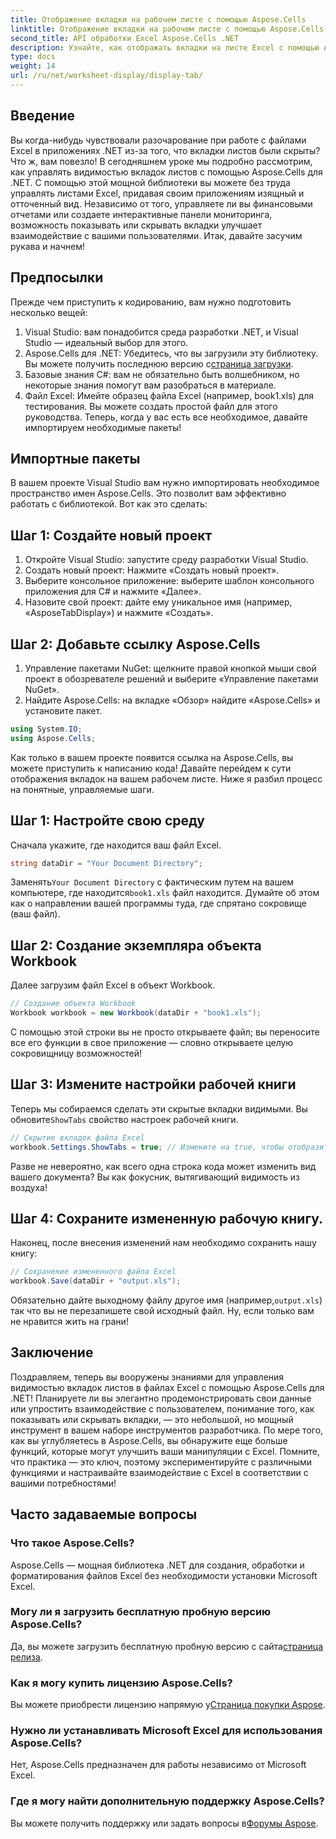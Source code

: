 ```yaml
---
title: Отображение вкладки на рабочем листе с помощью Aspose.Cells
linktitle: Отображение вкладки на рабочем листе с помощью Aspose.Cells
second_title: API обработки Excel Aspose.Cells .NET
description: Узнайте, как отображать вкладки на листе Excel с помощью Aspose.Cells для .NET в этом подробном руководстве.
type: docs
weight: 14
url: /ru/net/worksheet-display/display-tab/
---
```

## Введение
Вы когда-нибудь чувствовали разочарование при работе с файлами Excel в приложениях .NET из-за того, что вкладки листов были скрыты? Что ж, вам повезло! В сегодняшнем уроке мы подробно рассмотрим, как управлять видимостью вкладок листов с помощью Aspose.Cells для .NET. С помощью этой мощной библиотеки вы можете без труда управлять листами Excel, придавая своим приложениям изящный и отточенный вид. Независимо от того, управляете ли вы финансовыми отчетами или создаете интерактивные панели мониторинга, возможность показывать или скрывать вкладки улучшает взаимодействие с вашими пользователями. Итак, давайте засучим рукава и начнем!
## Предпосылки
Прежде чем приступить к кодированию, вам нужно подготовить несколько вещей:
1. Visual Studio: вам понадобится среда разработки .NET, и Visual Studio — идеальный выбор для этого.
2.  Aspose.Cells для .NET: Убедитесь, что вы загрузили эту библиотеку. Вы можете получить последнюю версию с[страница загрузки](https://releases.aspose.com/cells/net/).
3. Базовые знания C#: вам не обязательно быть волшебником, но некоторые знания помогут вам разобраться в материале.
4. Файл Excel: Имейте образец файла Excel (например, book1.xls) для тестирования. Вы можете создать простой файл для этого руководства.
Теперь, когда у вас есть все необходимое, давайте импортируем необходимые пакеты!
## Импортные пакеты
В вашем проекте Visual Studio вам нужно импортировать необходимое пространство имен Aspose.Cells. Это позволит вам эффективно работать с библиотекой. Вот как это сделать:
## Шаг 1: Создайте новый проект
1. Откройте Visual Studio: запустите среду разработки Visual Studio.
2. Создать новый проект: Нажмите «Создать новый проект».
3. Выберите консольное приложение: выберите шаблон консольного приложения для C# и нажмите «Далее».
4. Назовите свой проект: дайте ему уникальное имя (например, «AsposeTabDisplay») и нажмите «Создать».
## Шаг 2: Добавьте ссылку Aspose.Cells 
1. Управление пакетами NuGet: щелкните правой кнопкой мыши свой проект в обозревателе решений и выберите «Управление пакетами NuGet».
2. Найдите Aspose.Cells: на вкладке «Обзор» найдите «Aspose.Cells» и установите пакет.
```csharp
using System.IO;
using Aspose.Cells;
```
Как только в вашем проекте появится ссылка на Aspose.Cells, вы можете приступить к написанию кода!
Давайте перейдем к сути отображения вкладок на вашем рабочем листе. Ниже я разбил процесс на понятные, управляемые шаги.
## Шаг 1: Настройте свою среду
Сначала укажите, где находится ваш файл Excel.
```csharp
string dataDir = "Your Document Directory";
```
 Заменять`Your Document Directory` с фактическим путем на вашем компьютере, где находится`book1.xls` файл находится. Думайте об этом как о направлении вашей программы туда, где спрятано сокровище (ваш файл).
## Шаг 2: Создание экземпляра объекта Workbook
Далее загрузим файл Excel в объект Workbook. 
```csharp
// Создание объекта Workbook
Workbook workbook = new Workbook(dataDir + "book1.xls");
```
С помощью этой строки вы не просто открываете файл; вы переносите все его функции в свое приложение — словно открываете целую сокровищницу возможностей!
## Шаг 3: Измените настройки рабочей книги
 Теперь мы собираемся сделать эти скрытые вкладки видимыми. Вы обновите`ShowTabs` свойство настроек рабочей книги.
```csharp
// Скрытие вкладок файла Excel
workbook.Settings.ShowTabs = true; // Измените на true, чтобы отобразить их.
```
Разве не невероятно, как всего одна строка кода может изменить вид вашего документа? Вы как фокусник, вытягивающий видимость из воздуха!
## Шаг 4: Сохраните измененную рабочую книгу.
Наконец, после внесения изменений нам необходимо сохранить нашу книгу:
```csharp
// Сохранение измененного файла Excel
workbook.Save(dataDir + "output.xls");
```
 Обязательно дайте выходному файлу другое имя (например,`output.xls`) так что вы не перезапишете свой исходный файл. Ну, если только вам не нравится жить на грани!
## Заключение
Поздравляем, теперь вы вооружены знаниями для управления видимостью вкладок листов в файлах Excel с помощью Aspose.Cells для .NET! Планируете ли вы элегантно продемонстрировать свои данные или упростить взаимодействие с пользователем, понимание того, как показывать или скрывать вкладки, — это небольшой, но мощный инструмент в вашем наборе инструментов разработчика. По мере того, как вы углубляетесь в Aspose.Cells, вы обнаружите еще больше функций, которые могут улучшить ваши манипуляции с Excel. Помните, что практика — это ключ, поэтому экспериментируйте с различными функциями и настраивайте взаимодействие с Excel в соответствии с вашими потребностями!
## Часто задаваемые вопросы
### Что такое Aspose.Cells?
Aspose.Cells — мощная библиотека .NET для создания, обработки и форматирования файлов Excel без необходимости установки Microsoft Excel.
### Могу ли я загрузить бесплатную пробную версию Aspose.Cells?
 Да, вы можете загрузить бесплатную пробную версию с сайта[страница релиза](https://releases.aspose.com/).
### Как я могу купить лицензию Aspose.Cells?
 Вы можете приобрести лицензию напрямую у[Страница покупки Aspose](https://purchase.aspose.com/buy).
### Нужно ли устанавливать Microsoft Excel для использования Aspose.Cells?
Нет, Aspose.Cells предназначен для работы независимо от Microsoft Excel.
### Где я могу найти дополнительную поддержку Aspose.Cells?
 Вы можете получить поддержку или задать вопросы в[Форумы Aspose](https://forum.aspose.com/c/cells/9).